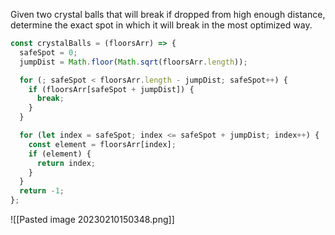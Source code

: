 Given two crystal balls that will break if dropped from high enough distance, determine the exact spot in which it will break in the most optimized way.

```js
const crystalBalls = (floorsArr) => {
  safeSpot = 0;
  jumpDist = Math.floor(Math.sqrt(floorsArr.length));

  for (; safeSpot < floorsArr.length - jumpDist; safeSpot++) {
    if (floorsArr[safeSpot + jumpDist]) {
      break;
    }
  }

  for (let index = safeSpot; index <= safeSpot + jumpDist; index++) {
    const element = floorsArr[index];
    if (element) {
      return index;
    }
  }
  return -1;
};
```

![[Pasted image 20230210150348.png]]